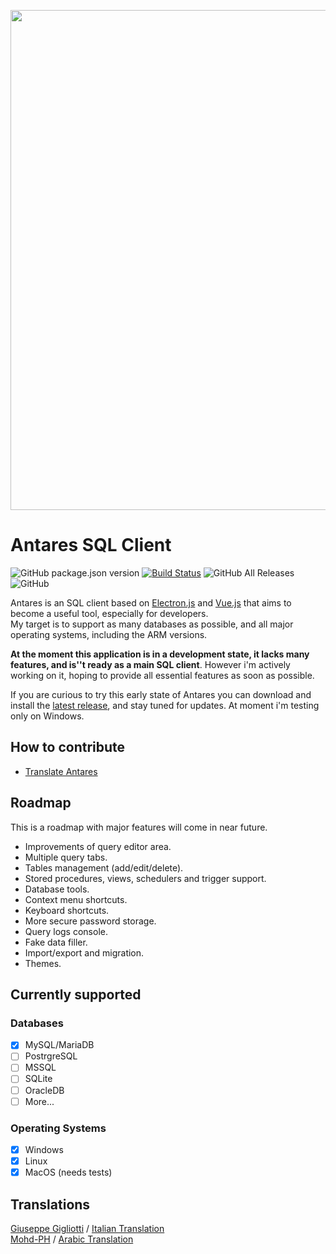 <p align="center">
    <img width="800" src="https://raw.githubusercontent.com/Fabio286/antares/master/docs/screen-alpha.png">
</p>

# Antares SQL Client

![GitHub package.json version](https://img.shields.io/github/package-json/v/estarium/antares) [![Build Status](https://travis-ci.com/EStarium/antares.svg?branch=master)](https://travis-ci.com/EStarium/antares) ![GitHub All Releases](https://img.shields.io/github/downloads/estarium/antares/total) ![GitHub](https://img.shields.io/github/license/estarium/antares)

Antares is an SQL client based on [Electron.js](https://github.com/electron/electron) and [Vue.js](https://github.com/vuejs/vue) that aims to become a useful tool, especially for developers.  
My target is to support as many databases as possible, and all major operating systems, including the ARM versions.  

**At the moment this application is in a development state, it lacks many features, and is''t ready as a main SQL client**. However i'm actively working on it, hoping to provide all essential features as soon as possible.

If you are curious to try this early state of Antares you can download and install the [latest release](https://github.com/EStarium/antares/releases), and stay tuned for updates. At moment i'm testing only on Windows.

<!--## Philosophy

Why am I developing an SQL client when there are a lot of thom on the market?-->

## How to contribute

- [Translate Antares](https://github.com/EStarium/antares/wiki/Translate-Antares)

## Roadmap

This is a roadmap with major features will come in near future.

- Improvements of query editor area.
- Multiple query tabs.
- Tables management (add/edit/delete).
- Stored procedures, views, schedulers and trigger support.
- Database tools.
- Context menu shortcuts.
- Keyboard shortcuts.
- More secure password storage.
- Query logs console.
- Fake data filler.
- Import/export and migration.
- Themes.

## Currently supported

### Databases

- [x] MySQL/MariaDB
- [ ] PostrgreSQL
- [ ] MSSQL
- [ ] SQLite
- [ ] OracleDB
- [ ] More...

### Operating Systems

- [x] Windows
- [x] Linux
- [x] MacOS (needs tests)

## Translations

[Giuseppe Gigliotti](https://github.com/ReverbOD) / [Italian Translation](https://github.com/EStarium/antares/pull/20)  
[Mohd-PH](https://github.com/Mohd-PH) / [Arabic Translation](https://github.com/EStarium/antares/pull/29)
